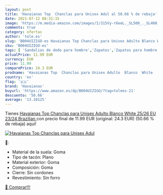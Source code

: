 ```yaml
---
layout: post
title: 'Havaianas Top  Chanclas para Unisex Adul al 50.66 % de rebaja'
date: 2021-07-12 08:31:15
image: 'https://m.media-amazon.com/images/I/315Vy-r6eeL._SL500_._SL400_.jpg'
comments: true
category: ofertas
author: 'tole.es'
slug: 'B004UIZIGO-es Havaianas Top Chanclas para Unisex Adulto Blanco White...'
sku: 'B004UIZIGO-es'
tags: [ 'Sandalias de dedo para hombre','Zapatos','Zapatos para hombre','Zapatos y complementos','chanclas','havaianas', ]
actualPrice: 11.99 EUR
currency: EUR
price: 11.99
comparePrice: 24.3 EUR
prodname: 'Havaianas Top  Chanclas para Unisex Adulto  Blanco  White   25/26 EU  23/24 Brazilian '
country: 'es'
flag: '🇪🇸'
brand: 'Havaianas'
buyurl: 'https://www.amazon.es/dp/B004UIZIGO/?tag=tolees-21'
descuento: '50.66'
average: '13.10125'
---
```


Tienes [Havaianas Top  Chanclas para Unisex Adulto  Blanco  White   25/26 EU  23/24 Brazilian ](https://www.amazon.es/dp/B004UIZIGO/?tag=tolees-21) con precio final de  11.99 EUR (original: 24.3 EUR) (50.66 %  de rebaja) aqui!

[![Havaianas Top  Chanclas para Unisex Adul](https://m.media-amazon.com/images/I/315Vy-r6eeL._SL500_._SL400_.jpg)](https://www.amazon.es/dp/B004UIZIGO/?tag=tolees-21)

🔎:

- Material de la suela: Goma
- Tipo de tacón: Plano
- Material exterior: Goma
- Composición: Goma
- Cierre: Sin cordones
- Revestimiento: Sin forro

[🛒 Comprar!!!](https://www.amazon.es/dp/B004UIZIGO/?tag=tolees-21)
